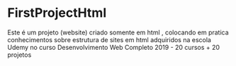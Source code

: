 # FirstProjectHtml
Este é um projeto (website) criado somente em html , colocando em pratica conhecimentos sobre estrutura de sites em html adquiridos na escola  Udemy no curso Desenvolvimento Web Completo 2019 - 20 cursos + 20 projetos 
